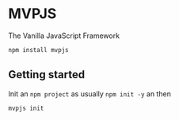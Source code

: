 # MVPJS

The Vanilla JavaScript Framework

```bash
npm install mvpjs
```

## Getting started

Init an `npm project` as usually `npm init -y` an then

```bash
mvpjs init
```
